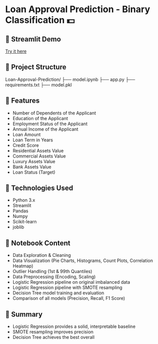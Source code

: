 # Loan Approval Prediction - Binary Classification 💵

## 🚀 Streamlit Demo
[Try it here](https://loan-approval-prediction-mvjrlxuuaer7tmykne4dar.streamlit.app/)

## 📂 Project Structure
Loan-Approval-Prediction/
├── model.ipynb
├── app.py
├── requirements.txt
├── model.pkl

## 🧩 Features
- Number of Dependents of the Applicant
- Education of the Applicant
- Employment Status of the Applicant
- Annual Income of the Applicant
- Loan Amount
- Loan Term in Years
- Credit Score
- Residential Assets Value
- Commercial Assets Value
- Luxury Assets Value
- Bank Assets Value
- Loan Status (Target)

## 🔧 Technologies Used
- Python 3.x
- Streamlit
- Pandas
- Numpy
- Scikit-learn
- joblib

## 📓 Notebook Content
- Data Exploration & Cleaning
- Data Visualization (Pie Charts, Histograms, Count Plots, Correlation Heatmap)
- Outlier Handling (1st & 99th Quantiles)
- Data Preprocessing (Encoding, Scaling)
- Logistic Regression pipeline on original imbalanced data
- Logistic Regression pipeline with SMOTE resampling
- Decision Tree model training and evaluation
- Comparison of all models (Precision, Recall, F1 Score)

## 🚀 Summary
- Logistic Regression provides a solid, interpretable baseline
- SMOTE resampling improves precision
- Decision Tree achieves the best overall
